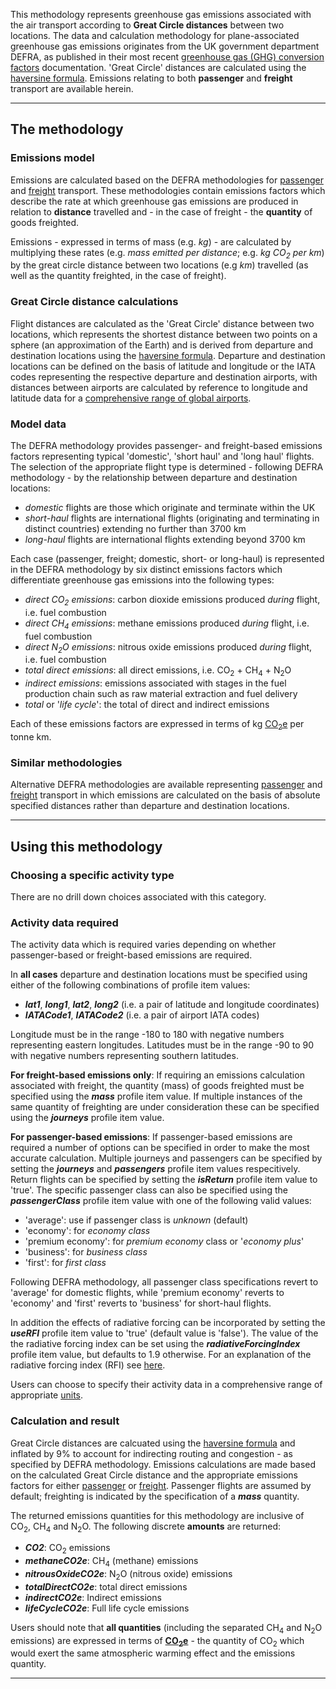 This methodology represents greenhouse gas emissions associated with the
air transport according to **Great Circle distances** between two
locations. The data and calculation methodology for plane-associated
greenhouse gas emissions originates from the UK government department
DEFRA, as published in their most recent [greenhouse gas (GHG)
conversion
factors](http://www.defra.gov.uk/environment/economy/business-efficiency/reporting)
documentation. 'Great Circle' distances are calculated using the
[haversine formula](http://en.wikipedia.org/wiki/Haversine_formula).
Emissions relating to both **passenger** and **freight** transport are
available herein.

-----

## The methodology

### Emissions model

Emissions are calculated based on the DEFRA methodologies for
[passenger](DEFRA_passenger_transport_methodology) and
[freight](DEFRA_freight_transport_methodology) transport. These
methodologies contain emissions factors which describe the rate at which
greenhouse gas emissions are produced in relation to **distance**
travelled and - in the case of freight - the **quantity** of goods
freighted.

Emissions - expressed in terms of mass (e.g. *kg*) - are calculated by
multiplying these rates (e.g. *mass emitted per distance*; e.g. *kg
CO<sub>2</sub> per km*) by the great circle distance between two locations (e.g
*km*) travelled (as well as the quantity freighted, in the case of
freight).

### Great Circle distance calculations

Flight distances are calculated as the 'Great Circle' distance between
two locations, which represents the shortest distance between two points
on a sphere (an approximation of the Earth) and is derived from
departure and destination locations using the [haversine
formula](http://en.wikipedia.org/wiki/Haversine_formula). Departure and
destination locations can be defined on the basis of latitude and
longitude or the IATA codes representing the respective departure and
destination airports, with distances between airports are calculated by
reference to longitude and latitude data for a [comprehensive range of
global airports](All_airports_by_code).

### Model data

The DEFRA methodology provides passenger- and freight-based emissions
factors representing typical 'domestic', 'short haul' and 'long haul'
flights. The selection of the appropriate flight type is determined -
following DEFRA methodology - by the relationship between departure and
destination locations:

  - *domestic* flights are those which originate and terminate within
    the UK
  - *short-haul* flights are international flights (originating and
    terminating in distinct countries) extending no further than 3700 km
  - *long-haul* flights are international flights extending beyond 3700
    km

Each case (passenger, freight; domestic, short- or long-haul) is
represented in the DEFRA methodology by six distinct emissions factors
which differentiate greenhouse gas emissions into the following types:

  - *direct CO<sub>2</sub> emissions*: carbon dioxide emissions produced
    *during* flight, i.e. fuel combustion
  - *direct CH<sub>4</sub> emissions*: methane emissions produced *during*
    flight, i.e. fuel combustion
  - *direct N<sub>2</sub>O emissions*: nitrous oxide emissions produced
    *during* flight, i.e. fuel combustion
  - *total direct emissions*: all direct emissions, i.e. CO<sub>2</sub> +
    CH<sub>4</sub> + N<sub>2</sub>O
  - *indirect emissions*: emissions associated with stages in the fuel
    production chain such as raw material extraction and fuel delivery
  - *total* or '*life cycle*': the total of direct and indirect
    emissions

Each of these emissions factors are expressed in terms of kg
[CO<sub>2</sub>e](Greenhouse_gases_Global_warming_potentials) per tonne km.

### Similar methodologies

Alternative DEFRA methodologies are available representing
[passenger](DEFRA_passenger_transport_methodology) and
[freight](DEFRA_freight_transport_methodology) transport in which
emissions are calculated on the basis of absolute specified distances
rather than departure and destination locations.

-----

## Using this methodology

### Choosing a specific activity type

There are no drill down choices associated with this category.

### Activity data required

The activity data which is required varies depending on whether
passenger-based or freight-based emissions are required.

In **all cases** departure and destination locations must be specified
using either of the following combinations of profile item values:

  - ***lat1***, ***long1***, ***lat2***, ***long2*** (i.e. a pair of
    latitude and longitude coordinates)
  - ***IATACode1***, ***IATACode2*** (i.e. a pair of airport IATA codes)

Longitude must be in the range -180 to 180 with negative numbers
representing eastern longitudes. Latitudes must be in the range -90 to
90 with negative numbers representing southern latitudes.

**For freight-based emissions only**: If requiring an emissions
calculation associated with freight, the quantity (mass) of goods
freighted must be specified using the ***mass*** profile item value. If
multiple instances of the same quantity of freighting are under
consideration these can be specified using the ***journeys*** profile
item value.

**For passenger-based emissions**: If passenger-based emissions are
required a number of options can be specified in order to make the most
accurate calculation. Multiple journeys and passengers can be specified
by setting the ***journeys*** and ***passengers*** profile item values
respecitively. Return flights can be specified by setting the
***isReturn*** profile item value to 'true'. The specific passenger
class can also be specified using the ***passengerClass*** profile item
value with one of the following valid values:

  - 'average': use if passenger class is *unknown* (default)
  - 'economy': for *economy class*
  - 'premium economy': for *premium economy* class or '*economy plus*'
  - 'business': for *business class*
  - 'first': for *first class*

Following DEFRA methodology, all passenger class specifications revert
to 'average' for domestic flights, while 'premium economy' reverts to
'economy' and 'first' reverts to 'business' for short-haul flights.

In addition the effects of radiative forcing can be incorporated by
setting the ***useRFI*** profile item value to 'true' (default value is
'false'). The value of the the radiative forcing index can be set using
the ***radiativeForcingIndex*** profile item value, but defaults to 1.9
otherwise. For an explanation of the radiative forcing index (RFI) see
[here](Radiative_Forcing_Index).

Users can choose to specify their activity data in a comprehensive range
of appropriate [units](Units).

### Calculation and result

Great Circle distances are calcuated using the [haversine
formula](http://en.wikipedia.org/wiki/Haversine_formula) and inflated by
9% to account for indirecting routing and congestion - as specified by
DEFRA methodology. Emissions calculations are made based on the
calculated Great Circle distance and the appropriate emissions factors
for either [passenger](DEFRA_passenger_transport_methodology) or
[freight](DEFRA_freight_transport_methodology). Passenger flights are
assumed by default; freighting is indicated by the specification of a
***mass*** quantity.

The returned emissions quantities for this methodology are inclusive of
CO<sub>2</sub>, CH<sub>4</sub> and N<sub>2</sub>O. The following discrete **amounts** are
returned:

  - ***CO2***: CO<sub>2</sub> emissions
  - ***methaneCO2e***: CH<sub>4</sub> (methane) emissions
  - ***nitrousOxideCO2e***: N<sub>2</sub>O (nitrous oxide) emissions
  - ***totalDirectCO2e***: total direct emissions
  - ***indirectCO2e***: Indirect emissions
  - ***lifeCycleCO2e***: Full life cycle emissions

Users should note that **all quantities** (including the separated
CH<sub>4</sub> and N<sub>2</sub>O emissions) are expressed in terms of
**[CO<sub>2</sub>e](Greenhouse_gases_Global_warming_potentials)** - the
quantity of CO<sub>2</sub> which would exert the same atmospheric warming
effect and the emissions quantity.

-----
